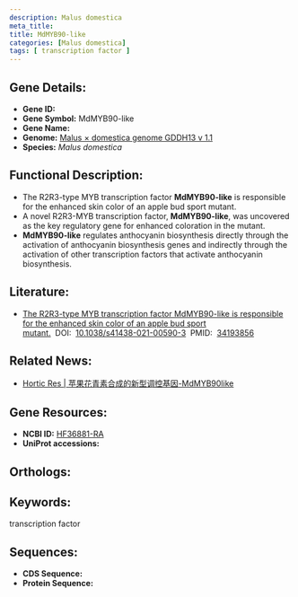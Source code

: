 ```yaml
---
description: Malus domestica
meta_title:
title: MdMYB90-like
categories: [Malus domestica]
tags: [ transcription factor ]
---
```


## Gene Details:
- **Gene ID:**	[]()
- **Gene Symbol:** MdMYB90-like
- **Gene Name:** 
- **Genome:** [Malus × domestica genome GDDH13 v 1.1]()
- **Species:** *Malus domestica*

## Functional Description:
   - The R2R3-type MYB transcription factor **MdMYB90-like** is responsible for the enhanced skin color of an apple bud sport mutant.
   - A novel R2R3-MYB transcription factor, **MdMYB90-like**, was uncovered as the key regulatory gene for enhanced coloration in the mutant.
   - **MdMYB90-like** regulates anthocyanin biosynthesis directly through the activation of anthocyanin biosynthesis genes and indirectly through the activation of other transcription factors that activate anthocyanin biosynthesis.

## Literature:
   - [The R2R3-type MYB transcription factor MdMYB90-like is responsible for the enhanced skin color of an apple bud sport mutant.]( https://academic.oup.com/hr/article/doi/10.1038/s41438-021-00590-3/6446765?login=true)&nbsp;&nbsp;DOI:&nbsp;&nbsp;[10.1038/s41438-021-00590-3](https://academic.oup.com/hr/article/doi/10.1038/s41438-021-00590-3/6446765?login=true)&nbsp;&nbsp;PMID:&nbsp;&nbsp;[34193856](https://pubmed.ncbi.nlm.nih.gov/34193856/)

## Related News:
   - [Hortic Res | 苹果花青素合成的新型调控基因-MdMYB90like](https://mp.weixin.qq.com/s?__biz=MzIyOTY2NDYyNQ==&mid=2247519568&idx=5&sn=95bbd509b72cd24043ecb15a6c46d99b&chksm=e8bdff4edfca7658032d7675fc36598c51d17805ce989470051f0bea5a5ea8dbd92ce1735dd7&scene=27#wechat_redirect)

## Gene Resources:
- **NCBI ID:** [HF36881-RA](https://www.ncbi.nlm.nih.gov/gene/?term=HF36881-RA)
- **UniProt accessions:** [](https://www.uniprot.org/uniprotkb//entry)

## Orthologs:

## Keywords:
transcription factor

## Sequences:
- **CDS Sequence:**
- **Protein Sequence:**
